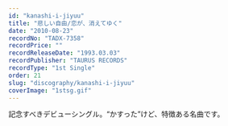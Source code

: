 ```yaml
---
id: "kanashi-i-jiyuu"
title: "悲しい自由/恋が、消えてゆく"
date: "2010-08-23"
recordNo: "TADX-7358"
recordPrice: ""
recordReleaseDate: "1993.03.03"
recordPublisher: "TAURUS RECORDS"
recordType: "1st Single"
order: 21
slug: "discography/kanashi-i-jiyuu"
coverImage: "1stsg.gif"
---
```


記念すべきデビューシングル。“かすった”けど、特徴ある名曲です。
